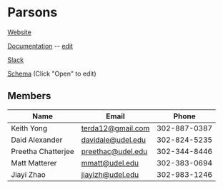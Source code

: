 # Parsons

[Website](http://cisc475-group2.github.io/Parsons/)

[Documentation](https://cisc475.gitbooks.io/parsons/content/) -- [edit](https://www.gitbook.com/book/cisc475/parsons/edit#/edit/master/README.md)

[Slack](https://cisc475-project2.slack.com/)

[Schema](https://drive.google.com/a/udel.edu/file/d/0B7h-h1_eAAUPS2hhdUJkaGNSMnc/view?usp=sharing) (Click "Open" to edit)

## Members
| Name               | Email             | Phone        |
|--------------------|-------------------|--------------|
| Keith Yong         | terda12@gmail.com | 302-887-0387 |
| Daid Alexander    | davidale@udel.edu | 302-824-5235 |
| Preetha Chatterjee | preethac@udel.edu | 302-344-8446 |
| Matt Matterer      | mmatt@udel.edu    | 302-383-0694 |
| Jiayi Zhao         | jiayizh@udel.edu  | 302-983-1246 |







